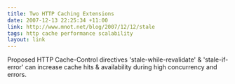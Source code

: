 ```yaml
---
title: Two HTTP Caching Extensions
date: 2007-12-13 22:25:34 +11:00
link: http://www.mnot.net/blog/2007/12/12/stale
tags: http cache performance scalability
layout: link
---
```

Proposed HTTP Cache-Control directives 'stale-while-revalidate' & 'stale-if-error' can increase cache hits & availability during high concurrency and errors.
